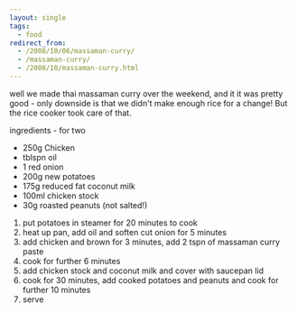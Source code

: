 ```yaml
---
layout: single
tags:
  - food
redirect_from:
  - /2008/10/06/massaman-curry/
  - /massaman-curry/
  - /2008/10/massaman-curry.html
---
```


well we made thai massaman curry over the weekend, and it it was pretty good - only downside is that we didn't make enough rice for a change! But the rice cooker took care of that.

ingredients - for two

* 250g Chicken
* tblspn oil
* 1 red onion
* 200g new potatoes
* 175g reduced fat coconut milk
* 100ml chicken stock
* 30g roasted peanuts (not salted!)


1. put potatoes in steamer for 20 minutes to cook
1. heat up pan, add oil and soften cut onion for 5 minutes
1. add chicken and brown for 3 minutes, add 2 tspn of massaman curry paste
1. cook for further 6 minutes
1. add chicken stock and coconut milk and cover with saucepan lid
1. cook for 30 minutes, add cooked potatoes and peanuts and cook for further 10 minutes
1. serve
